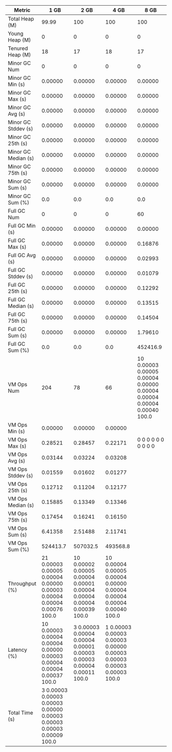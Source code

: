 | Metric | 1 GB | 2 GB | 4 GB | 8 GB |
|------|----|----|----|----|
| Total Heap (M) | 99.99 | 100 | 100 | 100 |
| Young Heap (M) | 0 | 0 | 0 | 0 |
| Tenured Heap (M) | 18 | 17 | 18 | 17 |
| Minor GC Num | 0 | 0 | 0 | 0 |
| Minor GC Min (s) | 0.00000 | 0.00000 | 0.00000 | 0.00000 |
| Minor GC Max (s) | 0.00000 | 0.00000 | 0.00000 | 0.00000 |
| Minor GC Avg (s) | 0.00000 | 0.00000 | 0.00000 | 0.00000 |
| Minor GC Stddev (s) | 0.00000 | 0.00000 | 0.00000 | 0.00000 |
| Minor GC 25th (s) | 0.00000 | 0.00000 | 0.00000 | 0.00000 |
| Minor GC Median (s) | 0.00000 | 0.00000 | 0.00000 | 0.00000 |
| Minor GC 75th (s) | 0.00000 | 0.00000 | 0.00000 | 0.00000 |
| Minor GC Sum (s) | 0.00000 | 0.00000 | 0.00000 | 0.00000 |
| Minor GC Sum (%) | 0.0 | 0.0 | 0.0 | 0.0 |
| Full GC Num | 0 | 0 | 0 | 60 |
| Full GC Min (s) | 0.00000 | 0.00000 | 0.00000 | 0.00000 |
| Full GC Max (s) | 0.00000 | 0.00000 | 0.00000 | 0.16876 |
| Full GC Avg (s) | 0.00000 | 0.00000 | 0.00000 | 0.02993 |
| Full GC Stddev (s) | 0.00000 | 0.00000 | 0.00000 | 0.01079 |
| Full GC 25th (s) | 0.00000 | 0.00000 | 0.00000 | 0.12292 |
| Full GC Median (s) | 0.00000 | 0.00000 | 0.00000 | 0.13515 |
| Full GC 75th (s) | 0.00000 | 0.00000 | 0.00000 | 0.14504 |
| Full GC Sum (s) | 0.00000 | 0.00000 | 0.00000 | 1.79610 |
| Full GC Sum (%) | 0.0 | 0.0 | 0.0 | 452416.9 |
| VM Ops Num | 204 | 78 | 66 | 10	0.00003	0.00005	0.00004	0.00000	0.00004	0.00004	0.00004	0.00040	100.0 |
| VM Ops Min (s) | 0.00000 | 0.00000 | 0.00000 |  |
| VM Ops Max (s) | 0.28521 | 0.28457 | 0.22171 | 0	0	0	0	0	0	0	0	0	0 |
| VM Ops Avg (s) | 0.03144 | 0.03224 | 0.03208 |  |
| VM Ops Stddev (s) | 0.01559 | 0.01602 | 0.01277 |  |
| VM Ops 25th (s) | 0.12712 | 0.11204 | 0.12177 |  |
| VM Ops Median (s) | 0.15885 | 0.13349 | 0.13346 |  |
| VM Ops 75th (s) | 0.17454 | 0.16241 | 0.16150 |  |
| VM Ops Sum (s) | 6.41358 | 2.51488 | 2.11741 |  |
| VM Ops Sum (%) | 524413.7 | 507032.5 | 493568.8 |  |
| Throughput (%) | 21	0.00003	0.00005	0.00004	0.00000	0.00003	0.00004	0.00004	0.00076	100.0 | 10	0.00002	0.00005	0.00004	0.00001	0.00004	0.00004	0.00004	0.00039	100.0 | 10	0.00004	0.00005	0.00004	0.00000	0.00004	0.00004	0.00004	0.00040	100.0 |  |
| Latency (%) | 10	0.00003	0.00004	0.00004	0.00000	0.00003	0.00004	0.00004	0.00037	100.0 | 3	0.00003	0.00004	0.00004	0.00001	0.00003	0.00003	0.00004	0.00011	100.0 | 1	0.00003	0.00003	0.00003	0.00000	0.00003	0.00003	0.00003	0.00003	100.0 |  |
| Total Time (s) | 3	0.00003	0.00003	0.00003	0.00000	0.00003	0.00003	0.00003	0.00009	100.0 |  |  |  |
